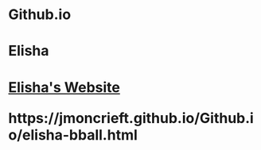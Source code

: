 # Github.io
<h1>Elisha<h1>
<a href = "https://jmoncrieft.github.io/Github.io/elisha-bball.html">Elisha's Website</a>
<p>https://jmoncrieft.github.io/Github.io/elisha-bball.html</p>
